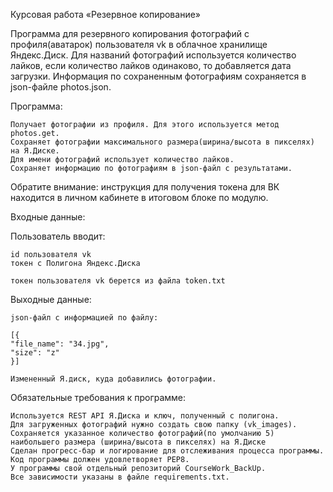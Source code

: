 Курсовая работа «Резервное копирование»

Программа для резервного копирования фотографий с профиля(аватарок) пользователя vk в облачное хранилище Яндекс.Диск.
Для названий фотографий используется количество лайков, если количество лайков одинаково, то добавляется дата загрузки.
Информация по сохраненным фотографиям сохраняется в json-файле photos.json.

Программа:

    Получает фотографии из профиля. Для этого используется метод photos.get.
    Сохраняет фотографии максимального размера(ширина/высота в пикселях) на Я.Диске.
    Для имени фотографий использует количество лайков.
    Сохраняет информацию по фотографиям в json-файл с результатами.

Обратите внимание: инструкция для получения токена для ВК находится в личном кабинете в итоговом блоке по модулю.

Входные данные:

Пользователь вводит:

    id пользователя vk
    токен с Полигона Яндекс.Диска

    токен пользователя vk берется из файла token.txt 


Выходные данные:

    json-файл с информацией по файлу:

    [{
    "file_name": "34.jpg",
    "size": "z"
    }]

    Измененный Я.диск, куда добавились фотографии. ​ ​

Обязательные требования к программе:

    Используется REST API Я.Диска и ключ, полученный с полигона.
    Для загруженных фотографий нужно создать свою папку (vk_images).
    Сохраняется указанное количество фотографий(по умолчанию 5) наибольшего размера (ширина/высота в пикселях) на Я.Диске
    Сделан прогресс-бар и логирование для отслеживания процесса программы.
    Код программы должен удовлетворяет PEP8.
    У программы свой отдельный репозиторий CourseWork_BackUp.
    Все зависимости указаны в файле requiremеnts.txt. ​
